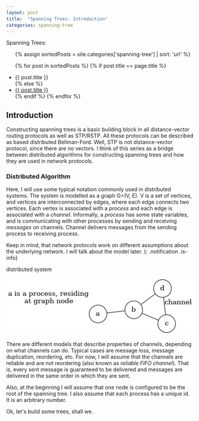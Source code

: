 ```yaml
---
layout: post 
title:  "Spanning Trees: Introduction"
categories: spanning-tree
---
```


Spanning Trees:
<ul>
{% assign sortedPosts = site.categories['spanning-tree'] | sort: 'url' %}

{% for post in sortedPosts %} {% if post.title == page.title %}
<li>{{ post.title }}</li>
{% else %}
<li><a href="{{ post.url }}">{{ post.title }}</a></li>
{% endif %}
{% endfor %}
</ul>

## Introduction

Constructing spanning trees is a basic building block in all distance-vector routing protocols as well as STP/RSTP. All
these protocols can be described as based distributed Bellman-Ford. Well, STP is not distance-vector protocol, since
there are no vectors. I think of this series as a bridge between distributed algorithms for constructing spanning trees
and how they are used in network protocols.

### Distributed Algorithm

Here, I will use some typical notation commonly used in distributed systems. The system is modelled as a graph G=(V, E).
V is a set of vertices, and vertices are interconnected by edges, where each edge connects two vertices. Each vertex is
associated with a *process* and each edge is associated with a *channel*. Informally, a *process* has some state
variables, and is communicating with other processes by sending and receiving *messages* on channels. Channel delivers
messages from the sending process to receiving process.

Keep in mind, that network protocols work on different assumptions about the underlying
network. I will talk about the model later.
{: .notification .is-info}

<div class="container has-text-centered">
<p class="title is-6"> distributed system</p>
<img src="/assets/images/spanning-trees/images.dot.png" alt="distributed system">
</div>

There are different models that describe properties of channels, depending on what channels can do. Typical cases are
message loss, message duplication, reordering, etc. For now, I will assume that the channels are reliable and are not
reordering (also known as *reliable FIFO channel*). That is, every sent message is guaranteed to be delivered and
messages are delivered in the same order in which they are sent.

Also, at the beginning I will assume that one node is configured to be the root of the spanning tree. I also assume that
each process has a unique id. It is an arbitrary number.

Ok, let's build some trees, shall we.